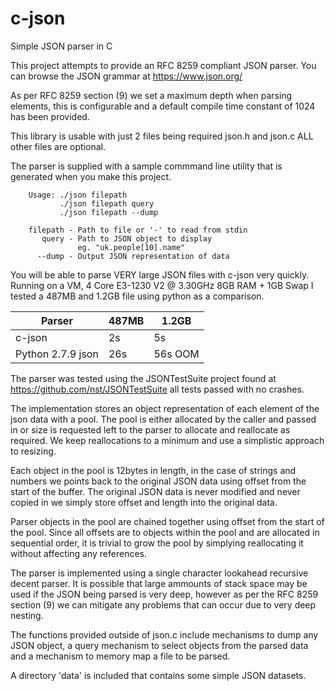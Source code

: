 # c-json
Simple JSON parser in C

This project attempts to provide an RFC 8259 compliant JSON parser.
You can browse the JSON grammar at https://www.json.org/

As per RFC 8259 section (9) we set a maximum depth when parsing 
elements, this is configurable and a default compile time constant 
of 1024 has been provided.

This library is usable with just 2 files being required json.h and 
json.c ALL other files are optional.

The parser is supplied with a sample commmand line utility that
is generated when you make this project.

```
    Usage: ./json filepath
           ./json filepath query
           ./json filepath --dump

    filepath - Path to file or '-' to read from stdin
       query - Path to JSON object to display
       	       eg. "uk.people[10].name"
      --dump - Output JSON representation of data
```

You will be able to parse VERY large JSON files with c-json very
quickly. Running on a VM, 4 Core E3-1230 V2 @ 3.30GHz 8GB
RAM + 1GB Swap I tested a 487MB and 1.2GB file using python as
a comparison.

| Parser            | 487MB | 1.2GB   |
| ----------------- | ----- | ------- |
| c-json            | 2s    | 5s      |
| Python 2.7.9 json | 26s   | 56s OOM |

The parser was tested using the JSONTestSuite project found at
https://github.com/nst/JSONTestSuite all tests passed with no
crashes.

The implementation stores an object representation of each element
of the json data with a pool. The pool is either allocated by the
caller and passed in or size is requested left to the parser to
allocate and reallocate as required. We keep reallocations to a
minimum and use a simplistic approach to resizing.

Each object in the pool is 12bytes in length, in the case of strings
and numbers we points back to the original JSON data using offset
from the start of the buffer. The original JSON data is never
modified and never copied in we simply store offset and length into
the original data.

Parser objects in the pool are chained together using offset from
the start of the pool. Since all offsets are to objects within the
pool and are allocated in sequential order, it is trivial to grow
the pool by simplying reallocating it without affecting any
references.

The parser is implemented using a single character lookahead
recursive decent parser. It is possible that large ammounts of
stack space may be used if the JSON being parsed is very deep,
however as per the RFC 8259 section (9) we can mitigate any
problems that can occur due to very deep nesting.

The functions provided outside of json.c include mechanisms to
dump any JSON object, a query mechanism to select objects from
the parsed data and a mechanism to memory map a file to be parsed.

A directory 'data' is included that contains some simple JSON
datasets.

